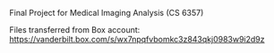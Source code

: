 Final Project for Medical Imaging Analysis (CS 6357)

Files transferred from Box account: https://vanderbilt.box.com/s/wx7npqfvbomkc3z843qkj0983w9i2d9z

